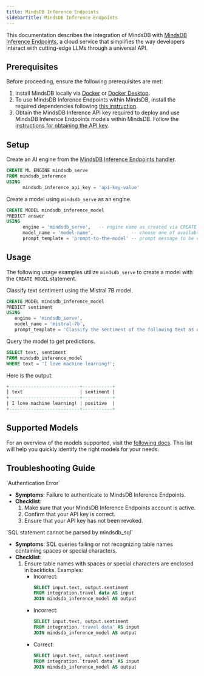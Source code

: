 ```yaml
---
title: MindsDB Inference Endpoints
sidebarTitle: MindsDB Inference Endpoints
---
```


This documentation describes the integration of MindsDB with [MindsDB Inference Endpoints](https://mindsdb-docs.hashnode.space/), a cloud service that simplifies the way developers interact with cutting-edge LLMs through a universal API.

## Prerequisites

Before proceeding, ensure the following prerequisites are met:

1. Install MindsDB locally via [Docker](https://docs.mindsdb.com/setup/self-hosted/docker) or [Docker Desktop](https://docs.mindsdb.com/setup/self-hosted/docker-desktop).
2. To use MindsDB Inference Endpoints within MindsDB, install the required dependencies following [this instruction](https://docs.mindsdb.com/setup/self-hosted/docker#install-dependencies).
3. Obtain the MindsDB Inference API key required to deploy and use MindsDB Inference Endpoints models within MindsDB. Follow the [instructions for obtaining the API key](https://mindsdb-docs.hashnode.space/docs/authentication).

## Setup

Create an AI engine from the [MindsDB Inference Endpoints handler](https://github.com/mindsdb/mindsdb/tree/main/mindsdb/integrations/handlers/mindsdb_inference_handler).

```sql
CREATE ML_ENGINE mindsdb_serve
FROM mindsdb_inference
USING
      mindsdb_inference_api_key = 'api-key-value'
```

Create a model using `mindsdb_serve` as an engine.

```sql
CREATE MODEL mindsdb_inference_model
PREDICT answer
USING
      engine = 'mindsdb_serve',   -- engine name as created via CREATE ML_ENGINE
      model_name = 'model-name',              -- choose one of available models
      prompt_template = 'prompt-to-the-model' -- prompt message to be completed by the model
```

## Usage

The following usage examples utilize `mindsdb_serve` to create a model with the `CREATE MODEL` statement.

Classify text sentiment using the Mistral 7B model.

```sql
CREATE MODEL mindsdb_inference_model
PREDICT sentiment
USING
   engine = 'mindsdb_serve',
   model_name = 'mistral-7b',
   prompt_template = 'Classify the sentiment of the following text as one of `positive`, `neutral` or `negative`: {{text}}';
```

Query the model to get predictions.

```sql
SELECT text, sentiment
FROM mindsdb_inference_model
WHERE text = 'I love machine learning!';
```

Here is the output:

```sql
+--------------------------+-----------+
| text                     | sentiment |
+--------------------------+-----------+
| I love machine learning! | positive  |
+--------------------------+-----------+
```

## Supported Models

For an overview of the models supported, visit the [following docs](https://docs.mdb.ai/). This list will help you quickly identify the right models for your needs.

## Troubleshooting Guide

<Warning>
`Authentication Error`

* **Symptoms**: Failure to authenticate to MindsDB Inference Endpoints.
* **Checklist**:
    1. Make sure that your MindsDB Inference Endpoints account is active.
    2. Confirm that your API key is correct.
    3. Ensure that your API key has not been revoked.
</Warning>

<Warning>
`SQL statement cannot be parsed by mindsdb_sql`

* **Symptoms**: SQL queries failing or not recognizing table names containing spaces or special characters.
* **Checklist**:
    1. Ensure table names with spaces or special characters are enclosed in backticks.
    Examples:
        * Incorrect:
            ```sql
            SELECT input.text, output.sentiment
            FROM integration.travel data AS input
            JOIN mindsdb_inference_model AS output
            ```
        * Incorrect: 
            ```sql
            SELECT input.text, output.sentiment
            FROM integration.'travel data' AS input
            JOIN mindsdb_inference_model AS output
            ```
        * Correct:  
            ```sql 
            SELECT input.text, output.sentiment
            FROM integration.`travel data` AS input
            JOIN mindsdb_inference_model AS output
            ```
</Warning>